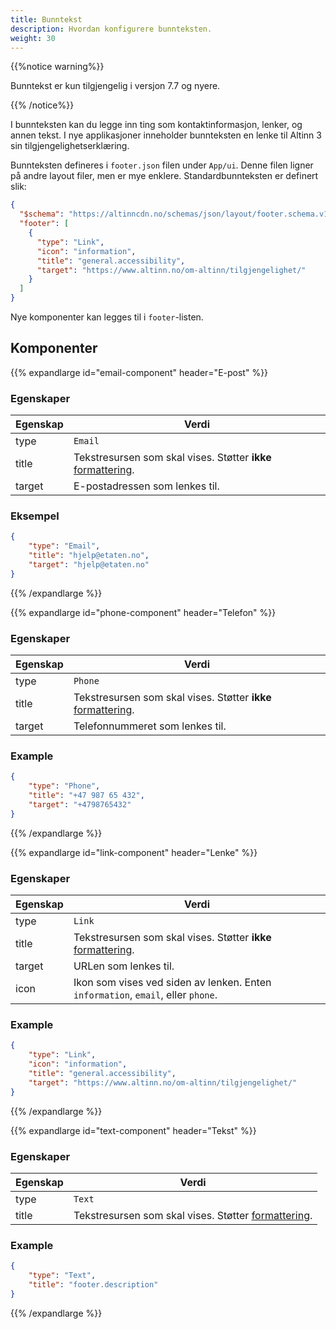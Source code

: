 ```yaml
---
title: Bunntekst
description: Hvordan konfigurere bunnteksten.
weight: 30
---
```


{{%notice warning%}}

Bunntekst er kun tilgjengelig i versjon 7.7 og nyere.

{{% /notice%}}

I bunnteksten kan du legge inn ting som kontaktinformasjon, lenker, og annen tekst. I nye applikasjoner inneholder bunnteksten en lenke til Altinn 3 sin tilgjengelighetserklæring.

Bunnteksten defineres i `footer.json` filen under `App/ui`. Denne filen ligner på andre layout filer, men er mye enklere. Standardbunnteksten er definert slik:

```json
{
  "$schema": "https://altinncdn.no/schemas/json/layout/footer.schema.v1.json",
  "footer": [
    {
      "type": "Link",
      "icon": "information",
      "title": "general.accessibility",
      "target": "https://www.altinn.no/om-altinn/tilgjengelighet/"
    }
  ]
}
```

Nye komponenter kan legges til i `footer`-listen.

## Komponenter

{{% expandlarge id="email-component" header="E-post" %}}

### Egenskaper

| Egenskap | Verdi                                                                                                                |
| -------- | -------------------------------------------------------------------------------------------------------------------- |
| type     | `Email`                                                                                                              |
| title    | Tekstresursen som skal vises. Støtter **ikke** [formattering](/nb/app/development/ux/texts/#formatering-av-tekster). |
| target   | E-postadressen som lenkes til.                                                                                       |

### Eksempel

```json
{
    "type": "Email",
    "title": "hjelp@etaten.no",
    "target": "hjelp@etaten.no"
}
```

{{% /expandlarge %}}

{{% expandlarge id="phone-component" header="Telefon" %}}

### Egenskaper

| Egenskap | Verdi                                                                                                                |
| -------- | -------------------------------------------------------------------------------------------------------------------- |
| type     | `Phone`                                                                                                              |
| title    | Tekstresursen som skal vises. Støtter **ikke** [formattering](/nb/app/development/ux/texts/#formatering-av-tekster). |
| target   | Telefonnummeret som lenkes til.                                                                                      |

### Example

```json
{
    "type": "Phone",
    "title": "+47 987 65 432",
    "target": "+4798765432"
}
```

{{% /expandlarge %}}

{{% expandlarge id="link-component" header="Lenke" %}}

### Egenskaper

| Egenskap | Verdi                                                                                                                |
| -------- | -------------------------------------------------------------------------------------------------------------------- |
| type     | `Link`                                                                                                               |
| title    | Tekstresursen som skal vises. Støtter **ikke** [formattering](/nb/app/development/ux/texts/#formatering-av-tekster). |
| target   | URLen som lenkes til.                                                                                                |
| icon     | Ikon som vises ved siden av lenken. Enten `information`, `email`, eller `phone`.                                     |

### Example

```json
{
    "type": "Link",
    "icon": "information",
    "title": "general.accessibility",
    "target": "https://www.altinn.no/om-altinn/tilgjengelighet/"
}
```

{{% /expandlarge %}}

{{% expandlarge id="text-component" header="Tekst" %}}

### Egenskaper

| Egenskap | Verdi                                                                                                       |
| -------- | ----------------------------------------------------------------------------------------------------------- |
| type     | `Text`                                                                                                      |
| title    | Tekstresursen som skal vises. Støtter [formattering](/nb/app/development/ux/texts/#formatering-av-tekster). |

### Example

```json
{
    "type": "Text",
    "title": "footer.description"
}
```

{{% /expandlarge %}}
